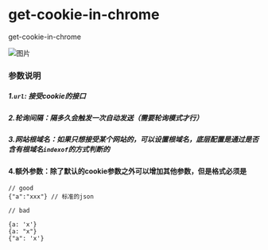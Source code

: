 # get-cookie-in-chrome
get-cookie-in-chrome

![图片](https://github.com/spademan/get-cookie-in-chrome/blob/master/1569660226187.jpg)

### 参数说明

##### 1.`url`: 接受cookie的接口

##### 2.轮询间隔：隔多久会触发一次自动发送（需要轮询模式才行）

##### 3.网站根域名：如果只想接受某个网站的，可以设置根域名，底层配置是通过是否含有根域名`indexof`的方式判断的

#### 4.额外参数：除了默认的cookie参数之外可以增加其他参数，但是格式必须是

```
// good
{"a":"xxx"} // 标准的json

// bad

{a: 'x'}
{a: "x"}
{"a": 'x'}

```
